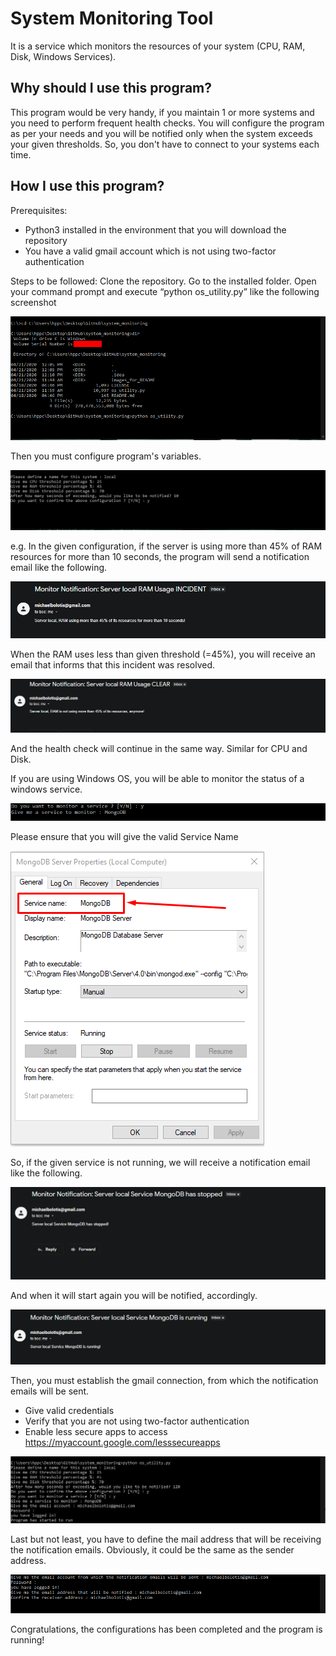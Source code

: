 # System Monitoring Tool
It is a service which monitors the resources of your system (CPU, RAM, Disk, Windows Services).

## Why should I use this program?
This program would be very handy, if you maintain 1 or more systems and you need to perform frequent health checks.
You will configure the program as per your needs and you will be notified only when the system exceeds your given thresholds.
So, you don't have to connect to your systems each time.

## How I use this program?
Prerequisites:
-	Python3 installed in the environment that you will download the repository
-	You have a valid gmail account which is not using two-factor authentication

Steps to be followed:
Clone the repository. 
Go to the installed folder. 
Open your command prompt and execute “python os_utility.py” like the following screenshot

![](images_for_README/guide_0.png)

Then you must configure program's variables.

![](images_for_README/guide_1.png)

e.g. In the given configuration, if the server is using more than 45% of RAM resources for more than 10 seconds, the program will send a notification email like the following.

![](images_for_README/mail_image.png)

When the RAM uses less than given threshold (=45%), you will receive an email that informs that this incident was resolved.

![](images_for_README/ram_clear_image.png)

And the health check will continue in the same way. Similar for CPU and Disk.

If you are using Windows OS, you will be able to monitor the status of a windows service.

![](images_for_README/guide_3.png)

Please ensure that you will give the valid Service Name

![](images_for_README/guide_2.png)

So, if the given service is not running, we will receive a notification email like the following.

![](images_for_README/service_stop.png)

And when it will start again you will be notified, accordingly.

![](images_for_README/service_run.png)

Then, you must establish the gmail connection, from which the notification emails will be sent.
-	Give valid credentials
-	Verify that you are not using two-factor authentication
-	Enable less secure apps to access https://myaccount.google.com/lesssecureapps

![](images_for_README/guide_4.png)

Last but not least, you have to define the mail address that will be receiving the notification emails. 
Obviously, it could be the same as the sender address.

![](images_for_README/receiver.png)

Congratulations, the configurations has been completed and the program is running!
